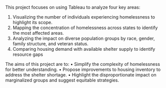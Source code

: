This project focuses on using Tableau to analyze four key areas:
1. Visualizing the number of individuals experiencing homelessness to highlight its scope.
2. Mapping the concentration of homelessness across states to identify the most affected areas.
3. Analyzing the impact on diverse population groups by race, gender, family structure, and veteran status.
4. Comparing housing demand with available shelter supply to identify resource gaps
 
The aims of this project are to:
• Simplify the complexity of homelessness for better understanding.
• Propose improvements to housing inventory to address the shelter shortage.
• Highlight the disproportionate impact on marginalized groups and suggest equitable strategies.
